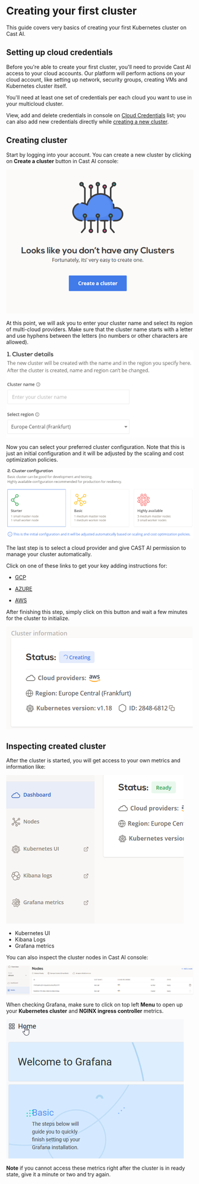 # Creating your first cluster
This guide covers very basics of creating your first Kubernetes cluster on Cast AI.
## Setting up cloud credentials

Before you're able to create your first cluster, you'll need to provide Cast AI access to your cloud accounts. Our platform will perform actions on your cloud account, like setting up network, security groups, creating VMs and Kubernetes cluster itself.

You'll need at least one set of credentials per each cloud you want to use in your multicloud cluster.

View, add and delete credentials in console on [Cloud Credentials](https://console.cast.ai/cloud-credentials) list; you can also add new credentials directly while [creating a new cluster](https://console.cast.ai/clusters:new).

## Creating cluster

Start by logging into your account. You can create a new cluster by clicking on **Create a cluster** button in Cast AI console:

![](2020-10-28-19-51-50.png)

At this point, we will ask you to enter your cluster name and select its region of multi-cloud providers. Make sure that the cluster name starts with a letter and use hyphens between the letters (no numbers or other characters are allowed).

![](2020-10-28-17-06-12.png)

Now you can select your preferred cluster configuration. Note that this is just an initial configuration and it will be adjusted by the scaling and cost optimization policies.

![](2020-10-28-17-07-00.png)

The last step is to select a cloud provider and give CAST AI permission to manage your cluster automatically.

Click on one of these links to get your key adding instructions for:

* [GCP](https://castai.github.io/docs/administration/configuring-gcp-credentials/)

* [AZURE](https://castai.github.io/docs/administration/configuring-azure-credentials/)

* [AWS](https://castai.github.io/docs/administration/configuring-aws-credentials/)

After finishing this step, simply click on this button and wait a few minutes for the cluster to initialize.

![](2020-10-28-19-58-05.png)

## Inspecting created cluster

After the cluster is started, you will get access to your own metrics and information like: 

![](2020-10-28-20-06-07.png)

* Kubernetes UI
* Kibana Logs
* Grafana metrics

You can also inspect the cluster nodes in Cast AI console:

![](2020-10-28-20-18-02.png)

When checking Grafana, make sure to click on top left **Menu** to open up your **Kubernetes cluster** and **NGINX ingress controller** metrics.

![](2020-10-28-20-09-18.png)

**Note** if you cannot access these metrics right after the cluster is in ready state, give it a minute or two and try again.
